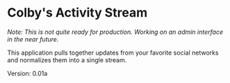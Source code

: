 # Colby's Activity Stream

_Note: This is not quite ready for production. Working on an admin interface in the near future._

This application pulls together updates from your favorite social networks and normalizes them into a single stream.

Version: 0.01a
